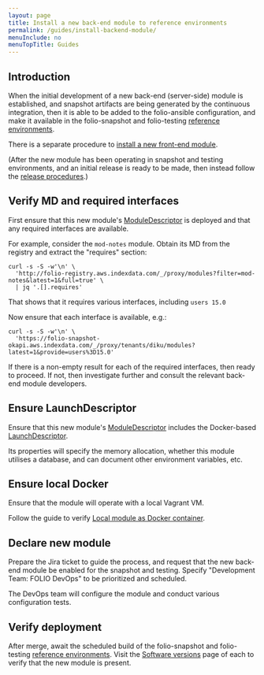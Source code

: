 ```yaml
---
layout: page
title: Install a new back-end module to reference environments
permalink: /guides/install-backend-module/
menuInclude: no
menuTopTitle: Guides
---
```


## Introduction

When the initial development of a new back-end (server-side) module is established, and snapshot artifacts are being generated by the continuous integration, then it is able to be added to the folio-ansible configuration, and make it available in the folio-snapshot and folio-testing [reference environments](/guides/automation/#reference-environments).

There is a separate procedure to [install a new front-end module](/guides/install-frontend-module/).

(After the new module has been operating in snapshot and testing environments, and an initial release is ready to be made, then instead follow the [release procedures](/guidelines/release-procedures/#add-to-platforms).)

## Verify MD and required interfaces

First ensure that this new module's [ModuleDescriptor](/guides/module-descriptor/) is deployed and that any required interfaces are available.

For example, consider the `mod-notes` module.
Obtain its MD from the registry and extract the "requires" section:

```
curl -s -S -w'\n' \
  'http://folio-registry.aws.indexdata.com/_/proxy/modules?filter=mod-notes&latest=1&full=true' \
  | jq '.[].requires'
```

That shows that it requires various interfaces, including `users 15.0`

Now ensure that each interface is available, e.g.:

```
curl -s -S -w'\n' \
  'https://folio-snapshot-okapi.aws.indexdata.com/_/proxy/tenants/diku/modules?latest=1&provide=users%3D15.0'
```

If there is a non-empty result for each of the required interfaces, then ready to proceed.
If not, then investigate further and consult the relevant back-end module developers.

## Ensure LaunchDescriptor

Ensure that this new module's [ModuleDescriptor](/guides/module-descriptor/) includes the Docker-based [LaunchDescriptor](/guides/module-descriptor/#launchdescriptor-properties).

Its properties will specify the memory allocation, whether this module utilises a database, and can document other environment variables, etc.

## Ensure local Docker

Ensure that the module will operate with a local Vagrant VM.

Follow the guide to verify [Local module as Docker container](/guides/run-local-folio/#local-module-as-docker-container).

## Declare new module

Prepare the Jira ticket to guide the process, and request that the new back-end module be enabled for the snapshot and testing. Specify "Development Team: FOLIO DevOps" to be prioritized and scheduled.

The DevOps team will configure the module and conduct various configuration tests.

## Verify deployment

After merge, await the scheduled build of the folio-snapshot and folio-testing [reference environments](/guides/automation/#reference-environments).
Visit the [Software versions](https://folio-snapshot.aws.indexdata.com/settings/about) page of each to verify that the new module is present.

